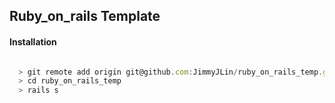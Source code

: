 ## Ruby_on_rails Template

#### Installation

```javascript

  > git remote add origin git@github.com:JimmyJLin/ruby_on_rails_temp.git
  > cd ruby_on_rails_temp
  > rails s

```
